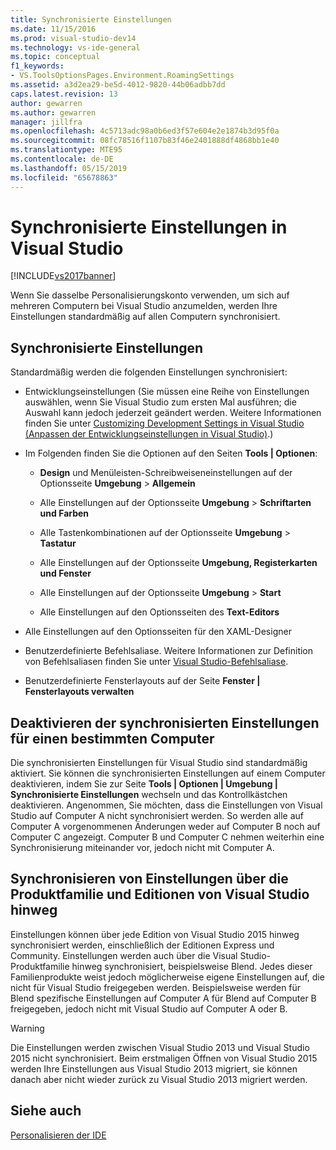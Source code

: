 ```yaml
---
title: Synchronisierte Einstellungen
ms.date: 11/15/2016
ms.prod: visual-studio-dev14
ms.technology: vs-ide-general
ms.topic: conceptual
f1_keywords:
- VS.ToolsOptionsPages.Environment.RoamingSettings
ms.assetid: a3d2ea29-be5d-4012-9820-44b06adbb7dd
caps.latest.revision: 13
author: gewarren
ms.author: gewarren
manager: jillfra
ms.openlocfilehash: 4c5713adc98a0b6ed3f57e604e2e1874b3d95f0a
ms.sourcegitcommit: 08fc78516f1107b83f46e2401888df4868bb1e40
ms.translationtype: MTE95
ms.contentlocale: de-DE
ms.lasthandoff: 05/15/2019
ms.locfileid: "65678863"
---
```

# <a name="synchronized-settings-in-visual-studio"></a>Synchronisierte Einstellungen in Visual Studio
[!INCLUDE[vs2017banner](../includes/vs2017banner.md)]

Wenn Sie dasselbe Personalisierungskonto verwenden, um sich auf mehreren Computern bei Visual Studio anzumelden, werden Ihre Einstellungen standardmäßig auf allen Computern synchronisiert.

## <a name="synchronized-settings"></a>Synchronisierte Einstellungen
 Standardmäßig werden die folgenden Einstellungen synchronisiert:

- Entwicklungseinstellungen (Sie müssen eine Reihe von Einstellungen auswählen, wenn Sie Visual Studio zum ersten Mal ausführen; die Auswahl kann jedoch jederzeit geändert werden. Weitere Informationen finden Sie unter [Customizing Development Settings in Visual Studio (Anpassen der Entwicklungseinstellungen in Visual Studio)](https://msdn.microsoft.com/22c4debb-4e31-47a8-8f19-16f328d7dcd3).)

- Im Folgenden finden Sie die Optionen auf den Seiten **Tools &#124; Optionen**:

    - **Design** und Menüleisten-Schreibweiseneinstellungen auf der Optionsseite **Umgebung** > **Allgemein**

    - Alle Einstellungen auf der Optionsseite **Umgebung** > **Schriftarten und Farben**

    - Alle Tastenkombinationen auf der Optionsseite **Umgebung** > **Tastatur**

    - Alle Einstellungen auf der Optionsseite **Umgebung, Registerkarten und Fenster**

    - Alle Einstellungen auf der Optionsseite **Umgebung** > **Start**

    - Alle Einstellungen auf den Optionsseiten des **Text-Editors**

- Alle Einstellungen auf den Optionsseiten für den XAML-Designer

- Benutzerdefinierte Befehlsaliase. Weitere Informationen zur Definition von Befehlsaliasen finden Sie unter [Visual Studio-Befehlsaliase](../ide/reference/visual-studio-command-aliases.md).

- Benutzerdefinierte Fensterlayouts auf der Seite **Fenster &#124; Fensterlayouts verwalten**

## <a name="turning-synchronized-settings-off-for-a-particular-computer"></a>Deaktivieren der synchronisierten Einstellungen für einen bestimmten Computer
 Die synchronisierten Einstellungen für Visual Studio sind standardmäßig aktiviert. Sie können die synchronisierten Einstellungen auf einem Computer deaktivieren, indem Sie zur Seite **Tools &#124; Optionen &#124; Umgebung &#124; Synchronisierte Einstellungen** wechseln und das Kontrollkästchen deaktivieren.  Angenommen, Sie möchten, dass die Einstellungen von Visual Studio auf Computer A nicht synchronisiert werden. So werden alle auf Computer A vorgenommenen Änderungen weder auf Computer B noch auf Computer C angezeigt. Computer B und Computer C nehmen weiterhin eine Synchronisierung miteinander vor, jedoch nicht mit Computer A.

## <a name="synchronizing-settings-across-visual-studio-family-products-and-editions"></a>Synchronisieren von Einstellungen über die Produktfamilie und Editionen von Visual Studio hinweg
 Einstellungen können über jede Edition von Visual Studio 2015 hinweg synchronisiert werden, einschließlich der Editionen Express und Community. Einstellungen werden auch über die Visual Studio-Produktfamilie hinweg synchronisiert, beispielsweise Blend. Jedes dieser Familienprodukte weist jedoch möglicherweise eigene Einstellungen auf, die nicht für Visual Studio freigegeben werden. Beispielsweise werden für Blend spezifische Einstellungen auf Computer A für Blend auf Computer B freigegeben, jedoch nicht mit Visual Studio auf Computer A oder B.

> [!WARNING]
> Die Einstellungen werden zwischen Visual Studio 2013 und Visual Studio 2015 nicht synchronisiert. Beim erstmaligen Öffnen von Visual Studio 2015 werden Ihre Einstellungen aus Visual Studio 2013 migriert, sie können danach aber nicht wieder zurück zu Visual Studio 2013 migriert werden.

## <a name="see-also"></a>Siehe auch
 [Personalisieren der IDE](../ide/personalizing-the-visual-studio-ide.md)

